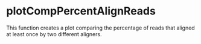 # plotCompPercentAlignReads
This function creates a plot comparing the percentage of reads that aligned at least once by two different aligners.
